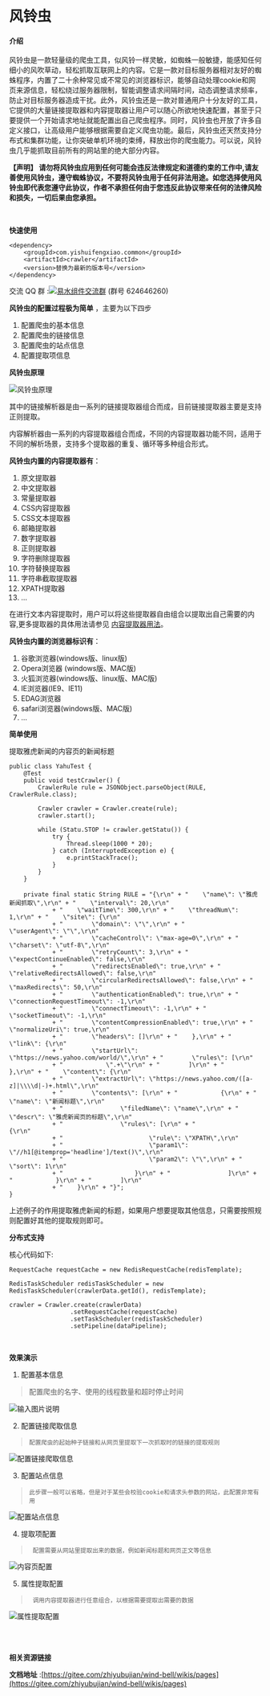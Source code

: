 # 风铃虫

#### 介绍
风铃虫是一款轻量级的爬虫工具，似风铃一样灵敏，如蜘蛛一般敏捷，能感知任何细小的风吹草动，轻松抓取互联网上的内容。它是一款对目标服务器相对友好的蜘蛛程序，内置了二十余种常见或不常见的浏览器标识，能够自动处理cookie和网页来源信息，轻松绕过服务器限制，智能调整请求间隔时间，动态调整请求频率，防止对目标服务器造成干扰。此外，风铃虫还是一款对普通用户十分友好的工具，它提供的大量链接提取器和内容提取器让用户可以随心所欲地快速配置，甚至于只要提供一个开始请求地址就能配置出自己爬虫程序。同时，风铃虫也开放了许多自定义接口，让高级用户能够根据需要自定义爬虫功能。最后，风铃虫还天然支持分布式和集群功能，让你突破单机环境的束缚，释放出你的爬虫能力。可以说，风铃虫几乎能抓取目前所有的网站里的绝大部分内容。

**【声明】
请勿将风铃虫应用到任何可能会违反法律规定和道德约束的工作中,请友善使用风铃虫，遵守蜘蛛协议，不要将风铃虫用于任何非法用途。如您选择使用风铃虫即代表您遵守此协议，作者不承担任何由于您违反此协议带来任何的法律风险和损失，一切后果由您承担。**

<br/>

**快速使用**


```
<dependency>
    <groupId>com.yishuifengxiao.common</groupId>
    <artifactId>crawler</artifactId>
    <version>替换为最新的版本号</version>
</dependency>
```


交流 QQ 群 :<a target="_blank" href="//shang.qq.com/wpa/qunwpa?idkey=a81681f687ced1bf514d6226d00463798cefc0a9559fc7d34f1e17e719ca8573"><img border="0" src="//pub.idqqimg.com/wpa/images/group.png" alt="易水组件交流群" title="易水组件交流群"></a> (群号 624646260)

 **风铃虫的配置过程极为简单** ，主要为以下四步

1. 配置爬虫的基本信息
1. 配置爬虫的链接信息
1. 配置爬虫的站点信息
1. 配置提取项信息


 **风铃虫原理** 

![风铃虫原理](https://images.gitee.com/uploads/images/2019/1208/213313_eb03a944_400404.png "原理图.png")

其中的链接解析器是由一系列的链接提取器组合而成，目前链接提取器主要是支持正则提取。

内容解析器由一系列的内容提取器组合而成，不同的内容提取器功能不同，适用于不同的解析场景，支持多个提取器的重复、循环等多种组合形式。

**风铃虫内置的内容提取器有**：
1. 原文提取器
2. 中文提取器
3. 常量提取器
4. CSS内容提取器
5. CSS文本提取器
6. 邮箱提取器
7. 数字提取器
8. 正则提取器
9. 字符删除提取器
10. 字符替换提取器
11. 字符串截取提取器
12. XPATH提取器
13. ...
 
在进行文本内容提取时，用户可以将这些提取器自由组合以提取出自己需要的内容,更多提取器的具体用法请参见 [内容提取器用法](https://gitee.com/zhiyubujian/wind-bell/wikis/%E6%88%AA%E5%8F%96%E6%8F%90%E5%8F%96%E5%99%A8?sort_id=1783680)。

**风铃虫内置的浏览器标识有**：
1. 谷歌浏览器(windows版、linux版)
2. Opera浏览器 (windows版、MAC版)
3. 火狐浏览器(windows版、linux版、MAC版)
4. IE浏览器(IE9、IE11)
5. EDAG浏览器
6. safari浏览器(windows版、MAC版)
8. ...

**简单使用**

提取雅虎新闻的内容页的新闻标题
```
public class YahuTest {
	@Test
	public void testCrawler() {
		CrawlerRule rule = JSONObject.parseObject(RULE, CrawlerRule.class);

		Crawler crawler = Crawler.create(rule);
		crawler.start();

		while (Statu.STOP != crawler.getStatu()) {
			try {
				Thread.sleep(1000 * 20);
			} catch (InterruptedException e) {
				e.printStackTrace();
			}
		}
	}

	private final static String RULE = "{\r\n" + "    \"name\": \"雅虎新闻抓取\",\r\n" + "    \"interval\": 20,\r\n"
			+ "    \"waitTime\": 300,\r\n" + "    \"threadNum\": 1,\r\n" + "    \"site\": {\r\n"
			+ "        \"domain\": \"\",\r\n" + "        \"userAgent\": \"\",\r\n"
			+ "        \"cacheControl\": \"max-age=0\",\r\n" + "        \"charset\": \"utf-8\",\r\n"
			+ "        \"retryCount\": 3,\r\n" + "        \"expectContinueEnabled\": false,\r\n"
			+ "        \"redirectsEnabled\": true,\r\n" + "        \"relativeRedirectsAllowed\": false,\r\n"
			+ "        \"circularRedirectsAllowed\": false,\r\n" + "        \"maxRedirects\": 50,\r\n"
			+ "        \"authenticationEnabled\": true,\r\n" + "        \"connectionRequestTimeout\": -1,\r\n"
			+ "        \"connectTimeout\": -1,\r\n" + "        \"socketTimeout\": -1,\r\n"
			+ "        \"contentCompressionEnabled\": true,\r\n" + "        \"normalizeUri\": true,\r\n"
			+ "        \"headers\": []\r\n" + "    },\r\n" + "    \"link\": {\r\n"
			+ "        \"startUrl\": \"https://news.yahoo.com/world/\",\r\n" + "        \"rules\": [\r\n"
			+ "            \".+\"\r\n" + "        ]\r\n" + "    },\r\n" + "    \"content\": {\r\n"
			+ "        \"extractUrl\": \"https://news.yahoo.com/([a-z]|\\\\d|-)+.html\",\r\n"
			+ "        \"contents\": [\r\n" + "            {\r\n" + "                \"name\": \"新闻标题\",\r\n"
			+ "                \"filedName\": \"name\",\r\n" + "                \"descr\": \"雅虎新闻页的标题\",\r\n"
			+ "                \"rules\": [\r\n" + "                    {\r\n"
			+ "                        \"rule\": \"XPATH\",\r\n"
			+ "                        \"param1\": \"//h1[@itemprop='headline']/text()\",\r\n"
			+ "                        \"param2\": \"\",\r\n" + "                        \"sort\": 1\r\n"
			+ "                    }\r\n" + "                ]\r\n" + "            }\r\n" + "        ]\r\n"
			+ "    }\r\n" + "}";
}
```
上述例子的作用提取雅虎新闻的标题，如果用户想要提取其他信息，只需要按照规则配置好其他的提取规则即可。


**分布式支持**

核心代码如下:


```
RequestCache requestCache = new RedisRequestCache(redisTemplate);

RedisTaskScheduler redisTaskScheduler = new RedisTaskScheduler(crawlerData.getId(), redisTemplate);

crawler = Crawler.create(crawlerData)
                 .setRequestCache(requestCache)
                 .setTaskScheduler(redisTaskScheduler)
                 .setPipeline(dataPipeline);
```
<br/>

 **效果演示** 






1. 配置基本信息

>   配置爬虫的名字、使用的线程数量和超时停止时间

![输入图片说明](https://images.gitee.com/uploads/images/2019/1207/221953_91be5498_400404.png "配置基本信息.png")

2. 配置链接爬取信息

>     配置爬虫的起始种子链接和从网页里提取下一次抓取时的链接的提取规则

![配置链接爬取信息](https://images.gitee.com/uploads/images/2019/1202/155432_8ab363a8_400404.png "配置链接爬取信息.png")

3. 配置站点信息

>     此步骤一般可以省略，但是对于某些会校验cookie和请求头参数的网站，此配置非常有用

![配置站点信息](https://images.gitee.com/uploads/images/2019/1202/155457_d4bf6e93_400404.png "配置站点信息.png")

4. 提取项配置

>      配置需要从网站里提取出来的数据，例如新闻标题和网页正文等信息 

![内容页配置](https://images.gitee.com/uploads/images/2019/1202/155524_c5e82fd9_400404.png "内容页配置.png")

5. 属性提取配置

>      调用内容提取器进行任意组合，以根据需要提取出需要的数据

![属性提取配置](https://images.gitee.com/uploads/images/2019/1202/155554_15b869ae_400404.png "属性提取配置.png")

<br/><br/>

 **相关资源链接** 

 **文档地址** :[https://gitee.com/zhiyubujian/wind-bell/wikis/pages](https://gitee.com/zhiyubujian/wind-bell/wikis/pages)